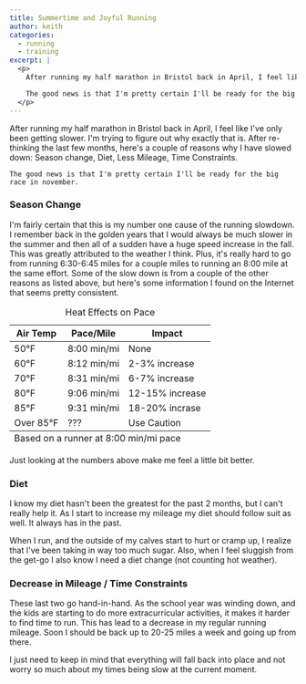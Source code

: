 ```yaml
---
title: Summertime and Joyful Running
author: keith
categories:
  - running
  - training
excerpt: |
  <p>
  	After running my half marathon in Bristol back in April, I feel like I've only been getting slower.  I'm trying to figure out why exactly that is.  After re-thinking the last few months, here's a couple of reasons why I have slowed down:  Season change, Diet, Less Mileage, Time Constraints.

	The good news is that I'm pretty certain I'll be ready for the big race in november.
  </p>
---
```

<p>
	After running my half marathon in Bristol back in April, I feel like I've only been getting slower.  I'm trying to figure out why exactly that is.  After re-thinking the last few months, here's a couple of reasons why I have slowed down:  Season change, Diet, Less Mileage, Time Constraints.

	The good news is that I'm pretty certain I'll be ready for the big race in november.
</p>
<p>
<h3>Season Change</h3>
</p>
<p>
I'm fairly certain that this is my number one cause of the running slowdown.  I remember back in the golden years that I would always be much slower in the summer and then all of a sudden have a huge speed increase in the fall.  This was greatly attributed to the weather I think.  Plus, it's really hard to go from running 6:30-6:45 miles for a couple miles to running an 8:00 mile at the same effort.  Some of the slow down is from a couple of the other reasons as listed above, but here's some information I found on the Internet that seems pretty consistent.

<table class="custom_table">
<caption>Heat Effects on Pace</caption>
<colgroup />
<colgroup span="3" title="title" />
<thead>
	<tr>
		<th scope="col">Air Temp</th>
		<th scope="col">Pace/Mile</th>
		<th scope="col">Impact</th>
	</tr>
</thead>
<tfoot>
	<tr>
		<td colspan="100%">Based on a runner at 8:00 min/mi pace</td>
	</tr>
</tfoot>
<tbody>
	<tr>
		<td>50&deg;F</td>
		<td>8:00 min/mi</td>
		<td>None</td>
	</tr>
	<tr>
		<td>60&deg;F</td>
		<td>8:12 min/mi</td>
		<td>2-3% increase</td>
	</tr>
	<tr>
		<td>70&deg;F</td>
		<td>8:31 min/mi</td>
		<td>6-7% increase</td>
	</tr>
	<tr>
		<td>80&deg;F</td>
		<td>9:06 min/mi</td>
		<td>12-15% increase</td>
	</tr>
	<tr>
		<td>85&deg;F</td>
		<td>9:31 min/mi</td>
		<td>18-20% incrase</td>
	</tr>
	<tr>
		<td>Over 85&deg;F</td>
		<td>???</td>
		<td>Use Caution</td>
	</tr>
</tbody>
</table>

Just looking at the numbers above make me feel a little bit better.

</p>
<p>
<h3>Diet</h3>
</p>
<p>
I know my diet hasn't been the greatest for the past 2 months, but I can't really help it.  As I start to increase my mileage my diet should follow suit as well.  It always has in the past.  

When I run, and the outside of my calves start to hurt or cramp up, I realize that I've been taking in way too much sugar.  Also, when I feel sluggish from the get-go I also know I need a diet change (not counting hot weather).
</p>
<p>
<h3>Decrease in Mileage / Time Constraints </h3>
</p>
<p>
These last two go hand-in-hand.  As the school year was winding down, and the kids are starting to do more extracurricular activities, it makes it harder to find time to run.  This has lead to a decrease in my regular running mileage.  Soon I should be back up to 20-25 miles a week and going up from there.

I just need to keep in mind that everything will fall back into place and not worry so much about my times being slow at the current moment.
</p>